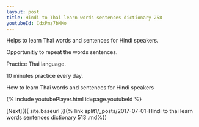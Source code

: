 ```yaml
---
layout: post
title: Hindi to Thai learn words sentences dictionary 258 
youtubeId: CdxPmz7bMMo
---
```

 
 
Helps to learn Thai words and sentences for Hindi speakers.

Opportunitiy to repeat the words sentences. 

Practice Thai language. 
 
10 minutes practice every day. 
 
How to learn Thai words and sentences for Hindi speakers 
 
{% include youtubePlayer.html id=page.youtubeId %}
 
 
[Next]({{ site.baseurl }}{% link  split1/_posts/2017-07-01-Hindi to thai learn words sentences dictionary 513 .md%})
 
